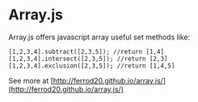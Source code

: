 Array.js
========

Array.js offers javascript array useful set methods like:

```
[1,2,3,4].subtract([2,3,5]); //return [1,4]
[1,2,3,4].intersect([2,3,5]); //return [2,3]
[1,2,3,4].exclusion([2,3,5]); //return [1,4,5]
```

See more at [http://ferrod20.github.io/array.js/](http://ferrod20.github.io/array.js/)
